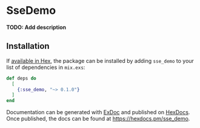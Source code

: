# SseDemo

**TODO: Add description**

## Installation

If [available in Hex](https://hex.pm/docs/publish), the package can be installed
by adding `sse_demo` to your list of dependencies in `mix.exs`:

```elixir
def deps do
  [
    {:sse_demo, "~> 0.1.0"}
  ]
end
```

Documentation can be generated with [ExDoc](https://github.com/elixir-lang/ex_doc)
and published on [HexDocs](https://hexdocs.pm). Once published, the docs can
be found at <https://hexdocs.pm/sse_demo>.
